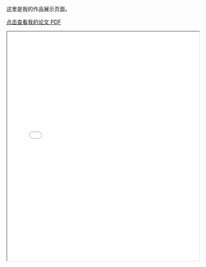 
这里是我的作品展示页面。

[点击查看我的论文 PDF](static/assets/example-file.pdf)

<iframe src="static/assets/example-file.pdf" width="100%" height="600px">
    您的浏览器不支持内嵌 PDF 文件，请[点击这里下载 PDF 文件](static/assets/example-file.pdf)。
</iframe>
